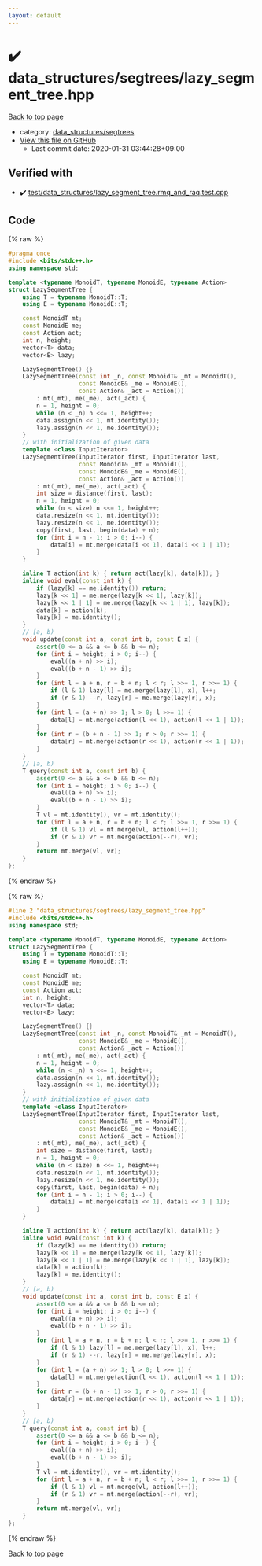 ```yaml
---
layout: default
---
```


<!-- mathjax config similar to math.stackexchange -->
<script type="text/javascript" async
  src="https://cdnjs.cloudflare.com/ajax/libs/mathjax/2.7.5/MathJax.js?config=TeX-MML-AM_CHTML">
</script>
<script type="text/x-mathjax-config">
  MathJax.Hub.Config({
    TeX: { equationNumbers: { autoNumber: "AMS" }},
    tex2jax: {
      inlineMath: [ ['$','$'] ],
      processEscapes: true
    },
    "HTML-CSS": { matchFontHeight: false },
    displayAlign: "left",
    displayIndent: "2em"
  });
</script>

<script type="text/javascript" src="https://cdnjs.cloudflare.com/ajax/libs/jquery/3.4.1/jquery.min.js"></script>
<script src="https://cdn.jsdelivr.net/npm/jquery-balloon-js@1.1.2/jquery.balloon.min.js" integrity="sha256-ZEYs9VrgAeNuPvs15E39OsyOJaIkXEEt10fzxJ20+2I=" crossorigin="anonymous"></script>
<script type="text/javascript" src="../../../assets/js/copy-button.js"></script>
<link rel="stylesheet" href="../../../assets/css/copy-button.css" />


# :heavy_check_mark: data_structures/segtrees/lazy_segment_tree.hpp

<a href="../../../index.html">Back to top page</a>

* category: <a href="../../../index.html#1afc80669d853c132c0b86f1ed055b1e">data_structures/segtrees</a>
* <a href="{{ site.github.repository_url }}/blob/master/data_structures/segtrees/lazy_segment_tree.hpp">View this file on GitHub</a>
    - Last commit date: 2020-01-31 03:44:28+09:00




## Verified with

* :heavy_check_mark: <a href="../../../verify/test/data_structures/lazy_segment_tree.rmq_and_raq.test.cpp.html">test/data_structures/lazy_segment_tree.rmq_and_raq.test.cpp</a>


## Code

<a id="unbundled"></a>
{% raw %}
```cpp
#pragma once
#include <bits/stdc++.h>
using namespace std;

template <typename MonoidT, typename MonoidE, typename Action>
struct LazySegmentTree {
    using T = typename MonoidT::T;
    using E = typename MonoidE::T;

    const MonoidT mt;
    const MonoidE me;
    const Action act;
    int n, height;
    vector<T> data;
    vector<E> lazy;

    LazySegmentTree() {}
    LazySegmentTree(const int _n, const MonoidT& _mt = MonoidT(),
                    const MonoidE& _me = MonoidE(),
                    const Action& _act = Action())
        : mt(_mt), me(_me), act(_act) {
        n = 1, height = 0;
        while (n < _n) n <<= 1, height++;
        data.assign(n << 1, mt.identity());
        lazy.assign(n << 1, me.identity());
    }
    // with initialization of given data
    template <class InputIterator>
    LazySegmentTree(InputIterator first, InputIterator last,
                    const MonoidT& _mt = MonoidT(),
                    const MonoidE& _me = MonoidE(),
                    const Action& _act = Action())
        : mt(_mt), me(_me), act(_act) {
        int size = distance(first, last);
        n = 1, height = 0;
        while (n < size) n <<= 1, height++;
        data.resize(n << 1, mt.identity());
        lazy.resize(n << 1, me.identity());
        copy(first, last, begin(data) + n);
        for (int i = n - 1; i > 0; i--) {
            data[i] = mt.merge(data[i << 1], data[i << 1 | 1]);
        }
    }

    inline T action(int k) { return act(lazy[k], data[k]); }
    inline void eval(const int k) {
        if (lazy[k] == me.identity()) return;
        lazy[k << 1] = me.merge(lazy[k << 1], lazy[k]);
        lazy[k << 1 | 1] = me.merge(lazy[k << 1 | 1], lazy[k]);
        data[k] = action(k);
        lazy[k] = me.identity();
    }
    // [a, b)
    void update(const int a, const int b, const E x) {
        assert(0 <= a && a <= b && b <= n);
        for (int i = height; i > 0; i--) {
            eval((a + n) >> i);
            eval((b + n - 1) >> i);
        }
        for (int l = a + n, r = b + n; l < r; l >>= 1, r >>= 1) {
            if (l & 1) lazy[l] = me.merge(lazy[l], x), l++;
            if (r & 1) --r, lazy[r] = me.merge(lazy[r], x);
        }
        for (int l = (a + n) >> 1; l > 0; l >>= 1) {
            data[l] = mt.merge(action(l << 1), action(l << 1 | 1));
        }
        for (int r = (b + n - 1) >> 1; r > 0; r >>= 1) {
            data[r] = mt.merge(action(r << 1), action(r << 1 | 1));
        }
    }
    // [a, b)
    T query(const int a, const int b) {
        assert(0 <= a && a <= b && b <= n);
        for (int i = height; i > 0; i--) {
            eval((a + n) >> i);
            eval((b + n - 1) >> i);
        }
        T vl = mt.identity(), vr = mt.identity();
        for (int l = a + n, r = b + n; l < r; l >>= 1, r >>= 1) {
            if (l & 1) vl = mt.merge(vl, action(l++));
            if (r & 1) vr = mt.merge(action(--r), vr);
        }
        return mt.merge(vl, vr);
    }
};
```
{% endraw %}

<a id="bundled"></a>
{% raw %}
```cpp
#line 2 "data_structures/segtrees/lazy_segment_tree.hpp"
#include <bits/stdc++.h>
using namespace std;

template <typename MonoidT, typename MonoidE, typename Action>
struct LazySegmentTree {
    using T = typename MonoidT::T;
    using E = typename MonoidE::T;

    const MonoidT mt;
    const MonoidE me;
    const Action act;
    int n, height;
    vector<T> data;
    vector<E> lazy;

    LazySegmentTree() {}
    LazySegmentTree(const int _n, const MonoidT& _mt = MonoidT(),
                    const MonoidE& _me = MonoidE(),
                    const Action& _act = Action())
        : mt(_mt), me(_me), act(_act) {
        n = 1, height = 0;
        while (n < _n) n <<= 1, height++;
        data.assign(n << 1, mt.identity());
        lazy.assign(n << 1, me.identity());
    }
    // with initialization of given data
    template <class InputIterator>
    LazySegmentTree(InputIterator first, InputIterator last,
                    const MonoidT& _mt = MonoidT(),
                    const MonoidE& _me = MonoidE(),
                    const Action& _act = Action())
        : mt(_mt), me(_me), act(_act) {
        int size = distance(first, last);
        n = 1, height = 0;
        while (n < size) n <<= 1, height++;
        data.resize(n << 1, mt.identity());
        lazy.resize(n << 1, me.identity());
        copy(first, last, begin(data) + n);
        for (int i = n - 1; i > 0; i--) {
            data[i] = mt.merge(data[i << 1], data[i << 1 | 1]);
        }
    }

    inline T action(int k) { return act(lazy[k], data[k]); }
    inline void eval(const int k) {
        if (lazy[k] == me.identity()) return;
        lazy[k << 1] = me.merge(lazy[k << 1], lazy[k]);
        lazy[k << 1 | 1] = me.merge(lazy[k << 1 | 1], lazy[k]);
        data[k] = action(k);
        lazy[k] = me.identity();
    }
    // [a, b)
    void update(const int a, const int b, const E x) {
        assert(0 <= a && a <= b && b <= n);
        for (int i = height; i > 0; i--) {
            eval((a + n) >> i);
            eval((b + n - 1) >> i);
        }
        for (int l = a + n, r = b + n; l < r; l >>= 1, r >>= 1) {
            if (l & 1) lazy[l] = me.merge(lazy[l], x), l++;
            if (r & 1) --r, lazy[r] = me.merge(lazy[r], x);
        }
        for (int l = (a + n) >> 1; l > 0; l >>= 1) {
            data[l] = mt.merge(action(l << 1), action(l << 1 | 1));
        }
        for (int r = (b + n - 1) >> 1; r > 0; r >>= 1) {
            data[r] = mt.merge(action(r << 1), action(r << 1 | 1));
        }
    }
    // [a, b)
    T query(const int a, const int b) {
        assert(0 <= a && a <= b && b <= n);
        for (int i = height; i > 0; i--) {
            eval((a + n) >> i);
            eval((b + n - 1) >> i);
        }
        T vl = mt.identity(), vr = mt.identity();
        for (int l = a + n, r = b + n; l < r; l >>= 1, r >>= 1) {
            if (l & 1) vl = mt.merge(vl, action(l++));
            if (r & 1) vr = mt.merge(action(--r), vr);
        }
        return mt.merge(vl, vr);
    }
};

```
{% endraw %}

<a href="../../../index.html">Back to top page</a>

